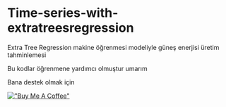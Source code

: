 # Time-series-with-extratreesregression
Extra Tree Regression makine öğrenmesi modeliyle güneş enerjisi üretim tahminlemesi

Bu kodlar öğrenmene yardımcı olmuştur umarım

Bana destek olmak için 

[!["Buy Me A Coffee"](https://www.buymeacoffee.com/assets/img/custom_images/orange_img.png)](https://www.buymeacoffee.com/fatih032)




